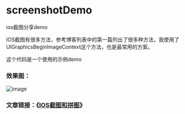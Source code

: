 # screenshotDemo
ios截图分享demo

IOS截图有很多方法，参考博客列表中的第一篇列出了很多种方法，我使用了UIGraphicsBeginImageContext这个方法，也是最常用的方案。

这个代码是一个使用的示例demo

### 效果图：

![image](http://cdn.hudongdong.com/content/uploadfile/201609/3cf11473593935.png)

### 文章链接：《[IOS截图和拼图](http://www.hudongdong.com/ios/357.html)》
